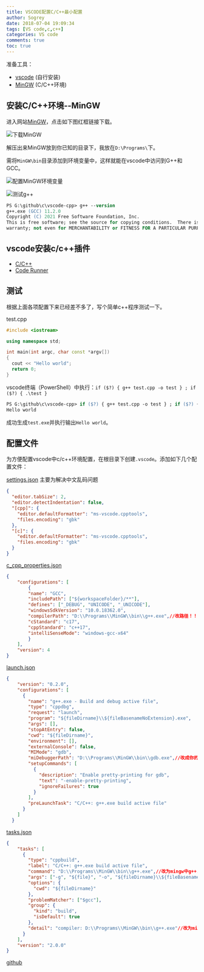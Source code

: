 ```yaml
---
title: VSCODE配置C/C++最小配置
author: Sogrey
date: 2018-07-04 19:09:34
tags: [VS code,c,c++]
categories: VS code
comments: true
toc: true
---
```


准备工具：

- [vscode](https://code.visualstudio.com/) (自行安装)
- [MinGW](https://nuwen.net/mingw.html) (C/C++环境)

## 安装C/C++环境--MinGW

进入网站[MinGW](https://nuwen.net/mingw.html)，点击如下图红框链接下载。

![下载MinGW](https://cdn-1258560072.cos.ap-shanghai.myqcloud.com/picgo/mingw-01.png)

解压出来MinGW放到你已知的目录下，我放在`D:\Programs\`下。

需将`MinGW\bin`目录添加到环境变量中，这样就能在vscode中访问到G++和GCC。

![配置MinGW环境变量](https://cdn-1258560072.cos.ap-shanghai.myqcloud.com/picgo/mingw-02.png)

![测试g++](https://cdn-1258560072.cos.ap-shanghai.myqcloud.com/picgo/mingw-03.png)

``` ps
PS G:\github\c\vscode-cpp> g++ --version
g++.exe (GCC) 11.2.0
Copyright (C) 2021 Free Software Foundation, Inc.
This is free software; see the source for copying conditions.  There is NO      
warranty; not even for MERCHANTABILITY or FITNESS FOR A PARTICULAR PURPOSE.     
```

## vscode安装c/c++插件

- [C/C++](https://marketplace.visualstudio.com/items?itemName=ms-vscode.cpptools)
- [Code Runner](https://marketplace.visualstudio.com/items?itemName=formulahendry.code-runner)

## 测试

根据上面各项配置下来已经差不多了，写个简单c++程序测试一下。

test.cpp
``` c++
#include <iostream>

using namespace std;

int main(int argc, char const *argv[])
{
  cout << "Hello world";
  return 0;
}
```
vscode终端（PowerShell）中执行：`if ($?) { g++ test.cpp -o test } ; if ($?) { .\test }`
``` ps
PS G:\github\c\vscode-cpp> if ($?) { g++ test.cpp -o test } ; if ($?) { .\test}  
Hello world
```
成功生成`test.exe`并执行输出`Hello world`。

## 配置文件

为方便配置vscode中c/c++环境配置，在根目录下创建`.vscode`。添加如下几个配置文件：

[settings.json](https://github.com/Sogrey/vscode-cpp/blob/main/.vscode/settings.json) 主要为解决中文乱码问题
``` json
{
  "editor.tabSize": 2,
  "editor.detectIndentation": false,
  "[cpp]": {
    "editor.defaultFormatter": "ms-vscode.cpptools",
    "files.encoding": "gbk"
  },
  "[c]": {
    "editor.defaultFormatter": "ms-vscode.cpptools",
    "files.encoding": "gbk"
  }
}
```

[c_cpp_properties.json](https://github.com/Sogrey/vscode-cpp/blob/main/.vscode/c_cpp_properties.json)
``` json
{
    "configurations": [
        {
        "name": "GCC",
        "includePath": ["${workspaceFolder}/**"],
        "defines": ["_DEBUG", "UNICODE", "_UNICODE"],
        "windowsSdkVersion": "10.0.18362.0",
        "compilerPath": "D:\\Programs\\MinGW\\bin\\g++.exe",//改路径！！MinGW中g++.exe路径
        "cStandard": "c17",
        "cppStandard": "c++17",
        "intelliSenseMode": "windows-gcc-x64"
        }
    ],
    "version": 4
}
```

[launch.json](https://github.com/Sogrey/vscode-cpp/blob/main/.vscode/launch.json)
``` json
{
    "version": "0.2.0",
    "configurations": [
      {
        "name": "g++.exe - Build and debug active file",
        "type": "cppdbg",
        "request": "launch",
        "program": "${fileDirname}\\${fileBasenameNoExtension}.exe",
        "args": [],
        "stopAtEntry": false,
        "cwd": "${fileDirname}",
        "environment": [],
        "externalConsole": false,
        "MIMode": "gdb",
        "miDebuggerPath": "D:\\Programs\\MinGW\\bin\\gdb.exe",//改成你的mingw中gdb.exe的路径！！
        "setupCommands": [
          {
            "description": "Enable pretty-printing for gdb",
            "text": "-enable-pretty-printing",
            "ignoreFailures": true
          }
        ],
        "preLaunchTask": "C/C++: g++.exe build active file"
      }
    ]
  }
```

[tasks.json](https://github.com/Sogrey/vscode-cpp/blob/main/.vscode/tasks.json)
``` json
{
    "tasks": [
      {
        "type": "cppbuild",
        "label": "C/C++: g++.exe build active file",
        "command": "D:\\Programs\\MinGW\\bin\\g++.exe",//改为mingw中g++.exe路径
        "args": ["-g", "${file}", "-o", "${fileDirname}\\${fileBasenameNoExtension}.exe"],
        "options": {
          "cwd": "${fileDirname}"
        },
        "problemMatcher": ["$gcc"],
        "group": {
          "kind": "build",
          "isDefault": true
        },
        "detail": "compiler: D:\\Programs\\MinGW\\bin\\g++.exe"//改为mingw中g++.exe路径
      }
    ],
    "version": "2.0.0"
}
```

[github](https://github.com/Sogrey/vscode-cpp)